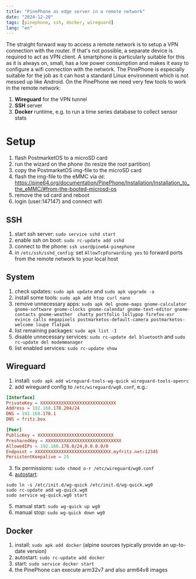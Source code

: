 ```yaml
---
title: "PinePhone as edge server in a remote network"
date: "2024-12-20"
tags: [pinephone, ssh, docker, wireguard]
lang: "en"
---
```


The straight forward way to access a remote network is to setup a VPN connection with the router. If that's not possible, a separate device is required to act as VPN client. A smartphone is particularly suitable for this as it is always on, small, has a low power consumption and makes it easy to configure a wifi connection with the network. The PinePhone is especially suitable for the job as it can host a standard Linux environment which is not messed up like Android. On the PinePhone we need very few tools to work in the remote network:
1. **Wireguard** for the VPN tunnel
2. **SSH** server
3. **Docker** runtime, e.g. to run a time series database to collect sensor stats 

# Setup

1. flash PostmarketOS to a microSD card
2. run the wizard on the phone (to resize the root partition)
3. copy the PostmarketOS img-file to the microSD card
4. flash the img-file to the eMMC via `dd`: https://pine64.org/documentation/PinePhone/Installation/Installation_to_the_eMMC/#from-the-booted-microsd-os
5. remove the sd card and reboot
6. login (user:147147) and connect wifi

## SSH

1. start ssh server: `sudo service sshd start`
2. enable ssh on boot: `sudo rc-update add sshd`
3. connect to the phone: `ssh user@pine64-pinephone`
4. in `/etc/ssh/sshd_config`: set `AllowTcpForwarding yes` to forward ports from the remote network to your local host

## System

1. check updates: `sudo apk update` and `sudo apk upgrade -a`
2. install some tools: `sudo apk add htop curl nano`
3. remove unnecessary apps: `sudo apk del gnome-maps gnome-calculator gnome-software gnome-clocks gnome-calendar gnome-text-editor gnome-contacts gnome-weather  chatty portfolio lollypop firefox-esr evince calls megapixels postmarketos-default-camera postmarketos-welcome loupe flatpak`
4. list remaining packages: `sudo apk list -I`
5. disable unnecessary services: `sudo rc-update del bluetooth` and `sudo rc-update del modemmanager`
6. list enabled services: `sudo rc-update show`

## Wireguard

1. install: `sudo apk add wireguard-tools-wg-quick wireguard-tools-openrc`
2. add wireguard config to `/etc/wireguard/wg0.conf`, e.g.:
```conf
[Interface]
PrivateKey = XXXXXXXXXXXXXXXXXXXXXXXXXXXXX
Address = 192.168.178.204/24
DNS = 192.168.178.1
DNS = fritz.box

[Peer]
PublicKey = XXXXXXXXXXXXXXXXXXXXXXXXXXXXX
PresharedKey = XXXXXXXXXXXXXXXXXXXXXXXXXXXXX
AllowedIPs = 192.168.178.0/24,0.0.0.0/0
Endpoint = XXXXXXXXXXXXXXXXXXXXXXXXXXXXX.myfritz.net:12345
PersistentKeepalive = 25
```
3. fix permissions: `sudo chmod o-r /etc/wireguard/wg0.conf`
4. [autostart](https://wiki.alpinelinux.org/wiki/Configure_a_Wireguard_interface_(wg)):
```
sudo ln -s /etc/init.d/wg-quick /etc/init.d/wg-quick.wg0
sudo rc-update add wg-quick.wg0
sudo service wg-quick.wg0 start
```
5. manual start: `sudo wg-quick up wg0`
6. manual stop: `sudo wg-quick down wg0`

## Docker

1. install: `sudo apk add docker` (alpine sources typically provide an up-to-date version)
2. autostart: `sudo rc-update add docker`
3. start: `sudo service docker start`
4. the PinePhone can execute arm32v7 and also arm64v8 images